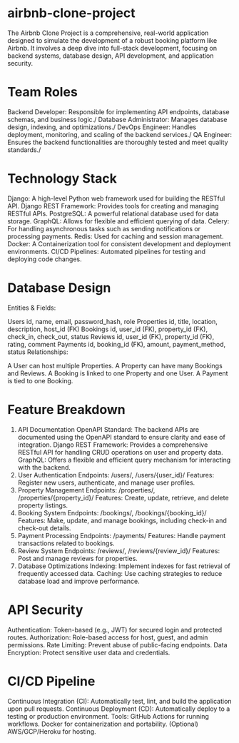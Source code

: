 # airbnb-clone-project
The Airbnb Clone Project is a comprehensive, real-world application designed to simulate the development of a robust booking platform like Airbnb. It involves a deep dive into full-stack development, focusing on backend systems, database design, API development, and application security.

# Team Roles
Backend Developer: Responsible for implementing API endpoints, database schemas, and business logic./
Database Administrator: Manages database design, indexing, and optimizations./
DevOps Engineer: Handles deployment, monitoring, and scaling of the backend services./
QA Engineer: Ensures the backend functionalities are thoroughly tested and meet quality standards./

# Technology Stack
Django: A high-level Python web framework used for building the RESTful API.
Django REST Framework: Provides tools for creating and managing RESTful APIs.
PostgreSQL: A powerful relational database used for data storage.
GraphQL: Allows for flexible and efficient querying of data.
Celery: For handling asynchronous tasks such as sending notifications or processing payments.
Redis: Used for caching and session management.
Docker: A Containerization tool for consistent development and deployment environments.
CI/CD Pipelines: Automated pipelines for testing and deploying code changes.

# Database Design
Entities & Fields:

Users
id, name, email, password_hash, role
Properties
id, title, location, description, host_id (FK)
Bookings
id, user_id (FK), property_id (FK), check_in, check_out, status
Reviews
id, user_id (FK), property_id (FK), rating, comment
Payments
id, booking_id (FK), amount, payment_method, status
Relationships:

A User can host multiple Properties.
A Property can have many Bookings and Reviews.
A Booking is linked to one Property and one User.
A Payment is tied to one Booking.

# Feature Breakdown
1. API Documentation
OpenAPI Standard: The backend APIs are documented using the OpenAPI standard to ensure clarity and ease of integration.
Django REST Framework: Provides a comprehensive RESTful API for handling CRUD operations on user and property data.
GraphQL: Offers a flexible and efficient query mechanism for interacting with the backend.
2. User Authentication
Endpoints: /users/, /users/{user_id}/
Features: Register new users, authenticate, and manage user profiles.
3. Property Management
Endpoints: /properties/, /properties/{property_id}/
Features: Create, update, retrieve, and delete property listings.
4. Booking System
Endpoints: /bookings/, /bookings/{booking_id}/
Features: Make, update, and manage bookings, including check-in and check-out details.
5. Payment Processing
Endpoints: /payments/
Features: Handle payment transactions related to bookings.
6. Review System
Endpoints: /reviews/, /reviews/{review_id}/
Features: Post and manage reviews for properties.
7. Database Optimizations
Indexing: Implement indexes for fast retrieval of frequently accessed data.
Caching: Use caching strategies to reduce database load and improve performance.

# API Security
Authentication: Token-based (e.g., JWT) for secured login and protected routes.
Authorization: Role-based access for host, guest, and admin permissions.
Rate Limiting: Prevent abuse of public-facing endpoints.
Data Encryption: Protect sensitive user data and credentials.

# CI/CD Pipeline
Continuous Integration (CI): Automatically test, lint, and build the application upon pull requests.
Continuous Deployment (CD): Automatically deploy to a testing or production environment.
Tools:
GitHub Actions for running workflows.
Docker for containerization and portability.
(Optional) AWS/GCP/Heroku for hosting.

